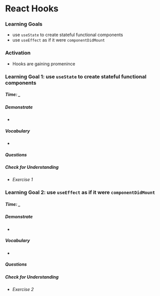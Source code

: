 # React Hooks



### Learning Goals

* use `useState` to create stateful functional components
* use `useEffect` as if it were `componentDidMount`


### Activation

* Hooks are gaining promenince



### Learning Goal 1: use `useState` to create stateful functional components

##### Time: _

##### Demonstrate
* 

##### Vocabulary
* 

##### Questions 

##### Check for Understanding
* *Exercise 1* 


### Learning Goal 2: use `useEffect` as if it were `componentDidMount`

##### Time: _

##### Demonstrate

- 

##### Vocabulary

- 

##### Questions 

##### Check for Understanding

- *Exercise 2*


